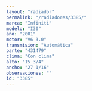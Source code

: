 ```yaml
---
layout: "radiador"
permalink: "/radiadores/3385/"
marca: "Infiniti"
modelo: "I30"
ano: "2001"
motor: "V6 3.0"
transmision: "Automática"
parte: "431479"
clima: "Con clima"
alto: "15 3/4"
ancho: "27 1/16"
observaciones: ""
id: "3385"
---
```


